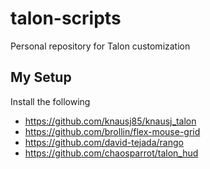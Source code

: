 # talon-scripts

Personal repository for Talon customization

## My Setup

Install the following

- https://github.com/knausj85/knausj_talon
- https://github.com/brollin/flex-mouse-grid
- https://github.com/david-tejada/rango
- https://github.com/chaosparrot/talon_hud
